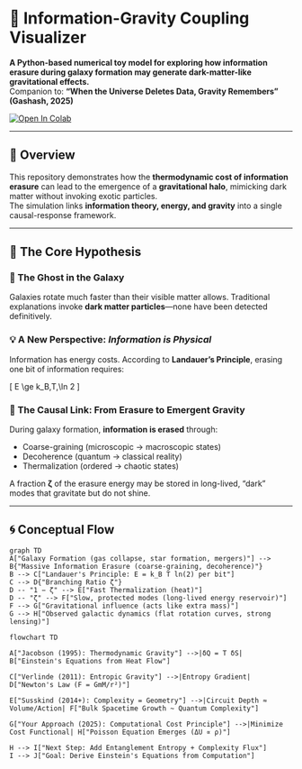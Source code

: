 # 🌌 Information-Gravity Coupling Visualizer

**A Python-based numerical toy model for exploring how information erasure during galaxy formation may generate dark-matter-like gravitational effects.**  
Companion to: **“When the Universe Deletes Data, Gravity Remembers” (Gashash, 2025)**

[![Open In Colab](https://colab.research.google.com/assets/colab-badge.svg)](https://colab.research.google.com/github/your-repo/info-gravity-viz/blob/main/visualize_info_gravity.ipynb)

---

## 🚀 Overview
This repository demonstrates how the **thermodynamic cost of information erasure** can lead to the emergence of a **gravitational halo**, mimicking dark matter without invoking exotic particles.  
The simulation links **information theory, energy, and gravity** into a single causal-response framework.

---

## 🧩 The Core Hypothesis

### 👻 The Ghost in the Galaxy
Galaxies rotate much faster than their visible matter allows. Traditional explanations invoke **dark matter particles**—none have been detected definitively.

### 💡 A New Perspective: *Information is Physical*
Information has energy costs. According to **Landauer’s Principle**, erasing one bit of information requires:

\[
E \ge k_B\,T\,\ln 2
\]

### 🔗 The Causal Link: From Erasure to Emergent Gravity
During galaxy formation, **information is erased** through:
- Coarse-graining (microscopic → macroscopic states)  
- Decoherence (quantum → classical reality)  
- Thermalization (ordered → chaotic states)  

A fraction **ζ** of the erasure energy may be stored in long-lived, “dark” modes that gravitate but do not shine.

---

## 🌀 Conceptual Flow

```mermaid
graph TD
A["Galaxy Formation (gas collapse, star formation, mergers)"] --> B{"Massive Information Erasure (coarse-graining, decoherence)"}
B --> C["Landauer's Principle: E = k_B T ln(2) per bit"]
C --> D{"Branching Ratio ζ"}
D -- "1 − ζ" --> E["Fast Thermalization (heat)"]
D -- "ζ" --> F["Slow, protected modes (long-lived energy reservoir)"]
F --> G["Gravitational influence (acts like extra mass)"]
G --> H["Observed galactic dynamics (flat rotation curves, strong lensing)"]
```
```mermaid
flowchart TD

A["Jacobson (1995): Thermodynamic Gravity"] -->|δQ = T δS| B["Einstein's Equations from Heat Flow"]

C["Verlinde (2011): Entropic Gravity"] -->|Entropy Gradient| D["Newton's Law (F = GmM/r²)"]

E["Susskind (2014+): Complexity = Geometry"] -->|Circuit Depth ≈ Volume/Action| F["Bulk Spacetime Growth ~ Quantum Complexity"]

G["Your Approach (2025): Computational Cost Principle"] -->|Minimize Cost Functional| H["Poisson Equation Emerges (ΔU ∝ ρ)"]

H --> I["Next Step: Add Entanglement Entropy + Complexity Flux"]
I --> J["Goal: Derive Einstein's Equations from Computation"]

```



